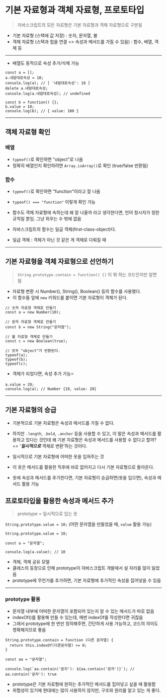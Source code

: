 # 기본 자료형과 객체 자료형, 프로토타입

> 자바스크립트의 모든 자료형은 기본 자료형과 객체 자료형으로 구분됨

- 기본 자료형 (스택에 값 저장) : 숫자, 문자열, 불
- 객체 자료형 (스택과 힙을 연결 => 속성과 메서드를 가질 수 있음) : 함수, 배열, 객체 등

---

- 배열도 동적으로 속성 추가/삭제 가능

```JS
const a = [];
a.내맘대로속성 = 10;
console.log(a); // [ '내맘대로속성': 10 ]
delete a.내맘대로속성;
console.log(a.내맘대로속성); // undefined

const b = function() {};
b.value = 10;
console.log(b); // { value: 100 }
```

---

## 객체 자료형 확인

### 배열

- `typeof()`로 확인하면 "object"로 나옴
- 정확히 배열인지 확인하려면 `Array.isArray()`로 확인 (true/false 반환됨)

### 함수

- `typeof()`로 확인하면 "function"이라고 잘 나옴
- `typeof() === "function"` 이렇게 확인 가능
- 함수도 객체 자료형에 속하는데 왜 잘 나올까 라고 생각한다면, 언어 창시자가 정한 규칙일 뿐임. 그냥 외우는 수 밖에 없음

- 자바스크립트의 함수는 일급 객체(first-class-object)다.
- 일급 객체 : 객체가 아닌 것 같은 게 객체로 다뤄질 때

---

## 기본 자료형을 객체 자료형으로 선언하기

> `String.prototype.contain = function() {]` 이 뭐 하는 코드인지만 알면 됨

- 자료형 변환 시 Number(), String(), Boolean() 등의 함수를 사용했다.
- 이 함수들 앞에 `new` 키워드를 붙이면 기본 자료형이 객체가 된다.

```JS
// 숫자 자료형 객체로 만들기
const a = new Number(10);

// 문자 자료형 객체로 만들기
const b = new String("문자열");

// 불 자료형 객체로 만들기
const c = new Boolean(true);

// 모두 "object"가 반환된다.
typeof(a);
typeof(b);
typeof(c);
```

- 객체가 되었다면, 속성 추가 가능⭐️

```JS
a.value = 20;
console.log(a); // Number {10, value: 20}
```

---

## 기본 자료형의 승급

- 기본적으로 기본 자료형은 속성과 메서드를 가질 수 없다.
- 하지만 `.length`, `.bold`, `.anchor` 등을 사용할 수 있고, 이 말은 속성과 메서드를 활용하고 있다는 것인데 왜 기본 자료형은 속성과 메서드를 사용할 수 없다고 할까? => '**_일시적으로_** 객체로 변환'하는 것이다.

- 일시적으로 기본 자료형에 어떠한 옷을 입혀주는 것
- 이 옷은 메서드를 활용한 직후에 바로 없어지고 다시 기본 자료형으로 돌아온다.
- 옷에 속성과 메서드를 추가한다면, 기본 자료형이 승급하면(옷을 입으면), 속성과 메서드 활용 가능

## 프로토타입을 활용한 속성과 메서드 추가

> prototype = 일시적으로 입는 옷

`String.prototype.value = 10;` (어떤 문자열을 만들었을 때, `value` 활용 가능)

```JS
String.prototype.value = 10;

const a = "문자열";

console.log(a.value); // 10
```

- 객체, 객체 공유 모델
- 클래스의 등장으로 인해 prototype이 자바스크립트 개발에서 설 자리를 많이 잃었음
- prototype에 무언가를 추가하면, 기본 자료형에 추가적인 속성을 집어넣을 수 있음

---

### prototype 활용

- 문자열 내부에 어떠한 문자열이 포함되어 있는지 알 수 있는 메서드가 따로 없음
- indexOf()를 활용해 만들 수 있는데, 매번 indexOf를 작성한다면 귀찮음
- 그래서 prototype에 한 번만 정의해주면, 간단하게 사용 가능하고, 코드의 의미도 명확해지므로 좋음

```JS
String.prototype.contain = function (다른 문자열) {
  return this.indexOf(다른문자열) >= 0;
}

const aa = "문자열";

console.log(`aa.contain('문자'): ${aa.contain('문자')}`); // aa.contain('문자'): true

```

- prototype은 기본 자료형에 원하는 추가적인 메서드를 집어넣고 싶을 때 활용함
- 위험성이 있기에 현대에는 많이 사용하지 않지만, 구조와 원리를 알고 있는 게 좋다.
